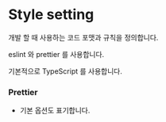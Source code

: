 # Style setting

개발 할 때 사용하는 코드 포맷과 규칙을 정의합니다.

eslint 와 prettier 를 사용합니다.

기본적으로 TypeScript 를 사용합니다.

### Prettier

- 기본 옵션도 표기합니다.
